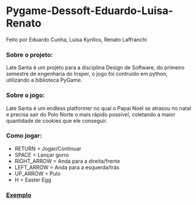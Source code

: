# Pygame-Dessoft-Eduardo-Luisa-Renato

Feito por Eduardo Cunha, Luisa Kyrillos, Renato Laffranchi

### Sobre o projeto:
Late Santa é um projeto para a disciplina Design de Software, do primeiro semestre de engenharia do Insper, o jogo foi contruído em python, utilizando a biblioteca PyGame.

### Sobre o jogo:
Late Santa é um endless platformer no qual o Papai Noel se atrasou no natal e precisa sair do Polo Norte o mais rápido possível, coletando a maior quantidade de cookies que ele conseguir.

### Como jogar:
- RETURN = Jogar/Continuar
- SPACE = Lançar gorro
- RIGHT_ARROW = Anda para a direita/frente
- LEFT_ARROW = Anda para a esquerda/trás
- UP_ARROW = Pulo
- H = Easter Egg

### [Exemplo](https://www.youtube.com/watch?v=0icbqPWkbHY&feature=youtu.be)
